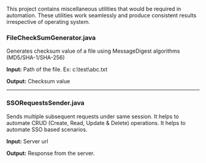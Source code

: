 This project contains miscellaneous utilities that would be required in automation. These utilities work seamlessly and produce consistent results irrespective of operating system.

### FileCheckSumGenerator.java
Generates checksum value of a file using MessageDigest algorithms (MD5/SHA-1/SHA-256)

**Input:** Path of the file. Ex: c:\test\abc.txt

**Output:** Checksum value

------------

### SSORequestsSender.java
Sends multiple subsequent requests under same session. It helps to automate CRUD (Create, Read, Update & Delete) operations. It helps to automate SSO based scenarios.

**Input:** Server url

**Output:**  Response from the server.